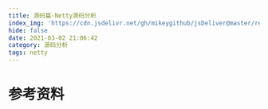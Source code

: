 ```yaml
---
title: 源码篇-Netty源码分析
index_img: 'https://cdn.jsdelivr.net/gh/mikeygithub/jsDeliver@master/resource/img/netty.png'
hide: false
date: 2021-03-02 21:06:42 
category: 源码分析
tags: netty
---
```


# 

# 参考资料

